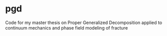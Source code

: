 # pgd
Code for my master thesis on Proper Generalized Decomposition applied to continuum mechanics and phase field modeling of fracture
